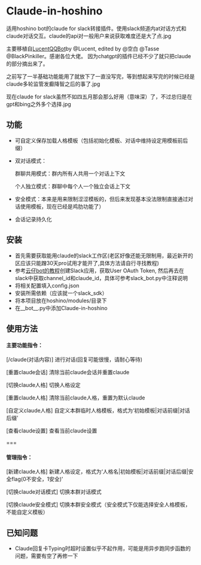 # Claude-in-hoshino
适用hoshino bot的claude for slack转接插件。使用slack频道内at对话方式和claude对话交互。claude的api对一般用户来说获取难度还是大了点.jpg


主要移植自[LucentQQBot](https://github.com/BlackPinkiller/LucentQQBot)by @Lucent, edited by @空白 @Tasse @BlackPinkiller。感谢各位大佬。
因为chatgpt的插件已经不少了就只把claude的部分摘出来了。


之前写了一半基础功能能用了就放下了一直没写完，等到想起来写完的时候已经是claude多轮监管发癫降智之后的事了.jpg

现在claude for slack虽然不如四五月那会那么好用（意味深）了，不过总归是在gpt和bing之外多个选择.jpg

## 功能

- 可自定义保存加载人格模板（包括初始化模板、对话中维持设定用模板前后缀）

- 双对话模式：

  群聊共用模式：群内所有人共用一个对话上下文

  个人独立模式：群聊中每个人一个独立会话上下文

- 安全模式：本来是用来限制涩涩模板的，但后来发现基本没法限制直接通过对话使用模板，现在已经是鸡肋功能了）

- 会话记录持久化


## 安装

- 首先需要获取能用claude的slack工作区(老区好像还能无限制用，最近新开的区应该只能蹭30天pro试用才能开了,具体方法请自行寻找教程)
- 参考[云仔bot的教程](https://ikechan8370.com/archives/chatgpt-plugin-for-yunzaipei-zhi-slack-claude)创建Slack应用，获取User OAuth Token, 然后再去在slack中获取channel_id和claude_id，具体可参考slack_bot.py中注释说明
- 将相关配置填入config.json
- 安装所需依赖（应该就一个slack_sdk）
- 将本项目放在hoshino/modules/目录下
- 在__bot__.py中添加Claude-in-hoshino


## 使用方法

#### 主要功能指令：

[/claude(对话内容)] 进行对话(回复可能很慢，请耐心等待)

[重置claude会话] 清除当前claude会话并重置claude

[切换claude人格] 切换人格设定

[重置claude人格] 清除当前claude人格，重置为默认claude

[自定义claude人格] 自定义本群临时人格模板，格式为‘初始模板|对话前缀|对话后缀’

[查看claude设置] 查看当前claude设置

===

#### 管理指令：

[新建claude人格] 新建人格设定，格式为‘人格名|初始模板|对话前缀|对话后缀|安全flag(0不安全，1安全)’

[切换claude对话模式] 切换本群对话模式

[切换claude安全模式] 切换本群安全模式（安全模式下仅能选择安全人格模板，不能自定义模板）


## 已知问题

- Claude回复卡Typing时超时设置似乎不起作用，可能是用异步跑同步函数的问题，需要有空了再修一下
